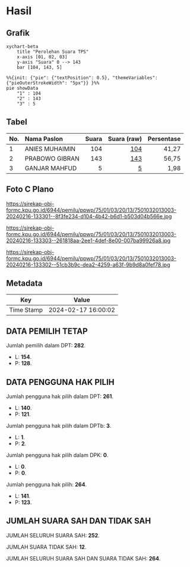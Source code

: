 # Hasil

## Grafik

```mermaid
xychart-beta
    title "Perolehan Suara TPS"
    x-axis [01, 02, 03]
    y-axis "Suara" 0 --> 143
    bar [104, 143, 5]
```

```mermaid
%%{init: {"pie": {"textPosition": 0.5}, "themeVariables": {"pieOuterStrokeWidth": "5px"}} }%%
pie showData
    "1" : 104
    "2" : 143
    "3" : 5
```

## Tabel

| No. | Nama Paslon    | Suara | Suara (raw) | Persentase |
|:--- |:-------------- | -----:| -----------:| ----------:|
| 1   | ANIES MUHAIMIN | 104   | [104][p-1]  | 41,27      |
| 2   | PRABOWO GIBRAN | 143   | [143][p-2]  | 56,75      |
| 3   | GANJAR MAHFUD  | 5     | [5][p-3]    | 1,98       |


[p-1]: https://github.com/gigit-pemilu/pemilu-2024-75-gorontalo/blob/main/pilpres/hitung-suara/sub/75-gorontalo/sub/01-gorontalo/sub/03-batudaa/sub/2013-ilohungayo/sub/003-tps/sub/paslon-1.txt
[p-2]: https://github.com/gigit-pemilu/pemilu-2024-75-gorontalo/blob/main/pilpres/hitung-suara/sub/75-gorontalo/sub/01-gorontalo/sub/03-batudaa/sub/2013-ilohungayo/sub/003-tps/sub/paslon-2.txt
[p-3]: https://github.com/gigit-pemilu/pemilu-2024-75-gorontalo/blob/main/pilpres/hitung-suara/sub/75-gorontalo/sub/01-gorontalo/sub/03-batudaa/sub/2013-ilohungayo/sub/003-tps/sub/paslon-3.txt

## Foto C Plano

https://sirekap-obj-formc.kpu.go.id/6944/pemilu/ppwp/75/01/03/20/13/7501032013003-20240216-133301--8f3fe234-d104-4b42-b6d1-b503d04b566e.jpg

https://sirekap-obj-formc.kpu.go.id/6944/pemilu/ppwp/75/01/03/20/13/7501032013003-20240216-133303--261818aa-2ee1-4def-8e00-007ba99926a8.jpg

https://sirekap-obj-formc.kpu.go.id/6944/pemilu/ppwp/75/01/03/20/13/7501032013003-20240216-133302--51cb3b9c-dea2-4259-a63f-9b9d8a0fef78.jpg


## Metadata

| Key        | Value               |
| ---------- | ------------------- |
| Time Stamp | 2024-02-17 16:00:02 |


## DATA PEMILIH TETAP

Jumlah pemilih dalam DPT: **282**.
 * L: **154**.
 * P: **128**.

## DATA PENGGUNA HAK PILIH

Jumlah pengguna hak pilih dalam DPT: **261**.
 * L: **140**.
 * P: **121**.

Jumlah pengguna hak pilih dalam DPTb: **3**.
 * L: **1**.
 * P: **2**.

Jumlah pengguna hak pilih dalam DPK: **0**.
 * L: **0**.
 * P: **0**.

Jumlah pengguna hak pilih: **264**.
 * L: **141**.
 * P: **123**.

## JUMLAH SUARA SAH DAN TIDAK SAH

JUMLAH SELURUH SUARA SAH: **252**.

JUMLAH SUARA TIDAK SAH: **12**.

JUMLAH SELURUH SUARA SAH DAN SUARA TIDAK SAH: **264**.


